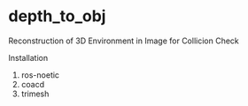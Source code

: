 # depth_to_obj
Reconstruction of 3D Environment in Image for Collicion Check

Installation
1. ros-noetic
2. coacd
3. trimesh
